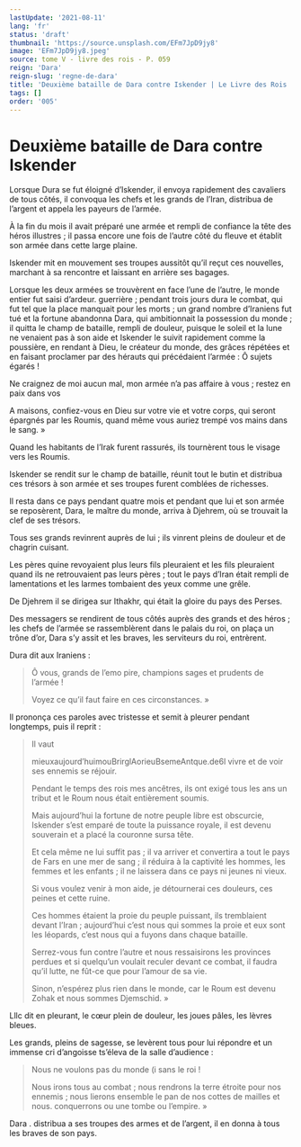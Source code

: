 ```yaml
---
lastUpdate: '2021-08-11'
lang: 'fr'
status: 'draft'
thumbnail: 'https://source.unsplash.com/EFm7JpD9jy8'
image: 'EFm7JpD9jy8.jpeg'
source: tome V - livre des rois - P. 059
reign: 'Dara'
reign-slug: 'regne-de-dara'
title: 'Deuxième bataille de Dara contre Iskender | Le Livre des Rois | Shâhnâmeh'
tags: []
order: '005'
---
```


<!-- LTeX: language=fr -->

# Deuxième bataille de Dara contre Iskender

Lorsque Dura se fut éloigné d’Iskender, il envoya rapidement des cavaliers de tous côtés, il convoqua les chefs et les grands de l’Iran, distribua de l’argent et appela les payeurs de l’armée.

À la fin du mois il avait préparé une armée et rempli de confiance la tête des héros illustres ; il passa encore une fois de l’autre côté du fleuve et établit son armée dans cette large plaine.

Iskender mit en mouvement ses troupes aussitôt qu’il reçut ces nouvelles, marchant à sa rencontre et laissant en arrière ses bagages.

Lorsque les deux armées se trouvèrent en face l’une de l’autre, le monde entier fut saisi d’ardeur. guerrière ; pendant trois jours dura le combat, qui fut tel que la place manquait pour les morts ; un grand nombre d’Iraniens fut tué et la fortune abandonna Dara, qui ambitionnait la possession du monde ; il quitta le champ de bataille, rempli de douleur, puisque le soleil et la lune ne venaient pas à son aide et Iskender le suivit rapidement comme la poussière, en rendant à Dieu, le créateur du monde, des grâces répétées et en faisant proclamer par des hérauts qui précédaient l’armée : Ô sujets égarés !

Ne craignez de moi aucun mal, mon armée n’a pas affaire à vous ; restez en paix dans vos

A maisons, confiez-vous en Dieu sur votre vie et votre corps, qui seront épargnés par les Roumis, quand même vous auriez trempé vos mains dans le sang. »

Quand les habitants de l’Irak furent rassurés, ils tournèrent tous le visage vers les Roumis.

Iskender se rendit sur le champ de bataille, réunit tout le butin et distribua ces trésors à son armée et ses troupes furent comblées de richesses.

Il resta dans ce pays pendant quatre mois et pendant que lui et son armée se reposèrent, Dara, le maître du monde, arriva à Djehrem, où se trouvait la clef de ses trésors.

Tous ses grands revinrent auprès de lui ; ils vinrent pleins de douleur et de chagrin cuisant.

Les pères quine revoyaient plus leurs fils pleuraient et les fils pleuraient quand ils ne retrouvaient pas leurs pères ; tout le pays d’Iran était rempli de lamentations et les larmes tombaient des yeux comme une grêle.

De Djehrem il se dirigea sur Ithakhr, qui était la gloire du pays des Perses.

Des messagers se rendirent de tous côtés auprès des grands et des héros ; les chefs de l’armée se rassemblèrent dans le palais du roi, on plaça un trône d’or, Dara s’y assit et les braves, les serviteurs du roi, entrèrent.

Dura dit aux Iraniens :

> Ô vous, grands de l’emo pire, champions sages et prudents de l’armée !
>
> Voyez ce qu’il faut faire en ces circonstances. »

Il prononça ces paroles avec tristesse et semit à pleurer pendant longtemps, puis il reprit :

> Il vaut
>
> mieuxaujourd’huimouBrirglAorieuBsemeAntque.de6l vivre et de voir ses ennemis se réjouir.
>
> Pendant le temps des rois mes ancêtres, ils ont exigé tous les ans un tribut et le Roum nous était entièrement soumis.
>
> Mais aujourd’hui la fortune de notre peuple libre est obscurcie, Iskender s’est emparé de toute la puissance royale, il est devenu souverain et a placé la couronne sursa tête.
>
> Et cela même ne lui suffit pas ; il va arriver et convertira a tout le pays de Fars en une mer de sang ; il réduira à la captivité les hommes, les femmes et les enfants ; il ne laissera dans ce pays ni jeunes ni vieux.
>
> Si vous voulez venir à mon aide, je détournerai ces douleurs, ces peines et cette ruine.
>
> Ces hommes étaient la proie du peuple puissant, ils tremblaient devant l’Iran ; aujourd’hui c’est nous qui sommes la proie et eux sont les léopards, c’est nous qui a fuyons dans chaque bataille.
>
> Serrez-vous fun contre l’autre et nous ressaisirons les provinces perdues et si quelqu’un voulait reculer devant ce combat, il faudra qu’il lutte, ne fût-ce que pour l’amour de sa vie.
>
> Sinon, n’espérez plus rien dans le monde, car le Roum est devenu Zohak et nous sommes Djemschid. »

Lllc dit en pleurant, le cœur plein de douleur, les joues pâles, les lèvres bleues.

Les grands, pleins de sagesse, se levèrent tous pour lui répondre et un immense cri d’angoisse ts’éleva de la salle d’audience :

> Nous ne voulons pas du monde (i sans le roi !
>
> Nous irons tous au combat ; nous rendrons la terre étroite pour nos ennemis ; nous lierons ensemble le pan de nos cottes de mailles et nous. conquerrons ou une tombe ou l’empire. »

Dara .
distribua a ses troupes des armes et de l’argent, il en donna à tous les braves de son pays.
